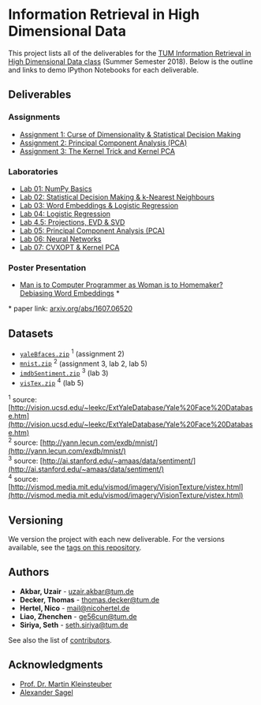 # Information Retrieval in High Dimensional Data

This project lists all of the deliverables for the [TUM Information Retrieval in High Dimensional Data class](http://www.ldv.ei.tum.de/de/lehre/information-retrieval-in-high-dimensional-data/) (Summer Semester 2018). Below is the outline and links to demo IPython Notebooks for each deliverable.

## Deliverables
### Assignments

* [Assignment 1: Curse of Dimensionality & Statistical Decision Making](https://github.com/uzairakbar/info-retrieval/blob/master/assingments/final/assignment_1/assignment1-solution.ipynb)
* [Assignment 2: Principal Component Analysis (PCA)](https://github.com/uzairakbar/info-retrieval/blob/master/assingments/final/assignment_2/assignment2-solution.ipynb)
* [Assignment 3: The Kernel Trick and Kernel PCA](https://github.com/uzairakbar/info-retrieval/blob/master/assingments/final/assignment_3/assignment3-solution.ipynb)

### Laboratories

* [Lab 01: NumPy Basics](https://github.com/uzairakbar/info-retrieval/blob/master/labs/lab_01/lab01_solution.ipynb)
* [Lab 02: Statistical Decision Making & k-Nearest Neighbours](https://github.com/uzairakbar/info-retrieval/blob/master/labs/lab_02/lab02_solution.ipynb)
* [Lab 03: Word Embeddings & Logistic Regression](https://github.com/uzairakbar/info-retrieval/blob/master/labs/lab_03/lab03_solution.ipynb)
* [Lab 04: Logistic Regression](https://github.com/uzairakbar/info-retrieval/blob/master/labs/lab_04/lab04_solution.ipynb)
* [Lab 4.5: Projections, EVD & SVD](#)
* [Lab 05: Principal Component Analysis (PCA)](https://github.com/uzairakbar/info-retrieval/blob/master/labs/lab_05/lab05_solution.ipynb)
* [Lab 06: Neural Networks](#)
* [Lab 07: CVXOPT & Kernel PCA](https://github.com/uzairakbar/info-retrieval/blob/master/labs/lab_07/lab07_solution.ipynb)

### Poster Presentation

* [Man is to Computer Programmer as Woman is to Homemaker? Debiasing Word Embeddings](https://github.com/uzairakbar/info-retrieval/blob/master/poster_session/poster_1.0.pdf) \*

\* paper link: [arxiv.org/abs/1607.06520](https://arxiv.org/abs/1607.06520)

## Datasets

* [``yaleBfaces.zip``](https://github.com/uzairakbar/info-retrieval/tree/master/datasets/yale_face_database_b) <sup>1</sup> (assignment 2)
* [``mnist.zip``](https://github.com/uzairakbar/info-retrieval/tree/master/datasets/mnist_database) <sup>2</sup> (assignment 3, lab 2, lab 5)
* [``imdbSentiment.zip``](https://github.com/uzairakbar/info-retrieval/tree/master/datasets/imdb_sentiment_dataset) <sup>3</sup> (lab 3)
* [``visTex.zip``](https://github.com/uzairakbar/info-retrieval/tree/master/datasets/mit_vision_texture_database) <sup>4</sup> (lab 5)

<sup>1</sup> source: [http://vision.ucsd.edu/~leekc/ExtYaleDatabase/Yale%20Face%20Database.htm](http://vision.ucsd.edu/~leekc/ExtYaleDatabase/Yale%20Face%20Database.htm)  
<sup>2</sup> source: [http://yann.lecun.com/exdb/mnist/](http://yann.lecun.com/exdb/mnist/)  
<sup>3</sup> source: [http://ai.stanford.edu/~amaas/data/sentiment/](http://ai.stanford.edu/~amaas/data/sentiment/)  
<sup>4</sup> source: [http://vismod.media.mit.edu/vismod/imagery/VisionTexture/vistex.html](http://vismod.media.mit.edu/vismod/imagery/VisionTexture/vistex.html)

## Versioning

We version the project with each new deliverable. For the versions available, see the [tags on this repository](https://github.com/uzairakbar/info-retrieval/tags).

## Authors

* **Akbar, Uzair** - [uzair.akbar@tum.de](mailto:uzair.akbar@tum.de)
* **Decker, Thomas** - [thomas.decker@tum.de](mailto:thomas.decker@tum.de)
* **Hertel, Nico** - [mail@nicohertel.de](mailto:mail@nicohertel.de)
* **Liao, Zhenchen** - [ge56cun@tum.de](mailto:ge56cun@tum.de)
* **Siriya, Seth** - [seth.siriya@tum.de](mailto:seth.siriya@tum.de)

See also the list of [contributors](https://github.com/uzairakbar/info-retrieval/graphs/contributors).

## Acknowledgments

* [Prof. Dr. Martin Kleinsteuber](https://www.gol.ei.tum.de/index.php?id=14&L=1)
* [Alexander Sagel](https://www.ldv.ei.tum.de/en/team/research-staff/alexander-sagel/)
